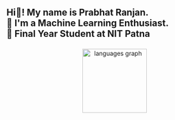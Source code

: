 <!-- - 👋 Hi, I’m Prabhat Ranjan
-  I’m interested in Machine Learning and Coding.
- 🌱 I’m currently learning DSA.
<!-- - 💞️ I’m looking to collaborate on ... -->
<!-- - 📫 How to reach me ... -->

 
 <h2 align="left">Hi👋! My name is Prabhat Ranjan. <br> 👀 I'm a Machine Learning Enthusiast.<br> 🌱 Final Year Student at NIT Patna</h2>

###

<div align="center">
  <img src="https://github-readme-stats.vercel.app/api/top-langs?username=prabhat-ranjan50&locale=en&hide_title=false&layout=compact&card_width=320&langs_count=5&theme=dracula&hide_border=false" height="150" alt="languages graph"  />
</div>








